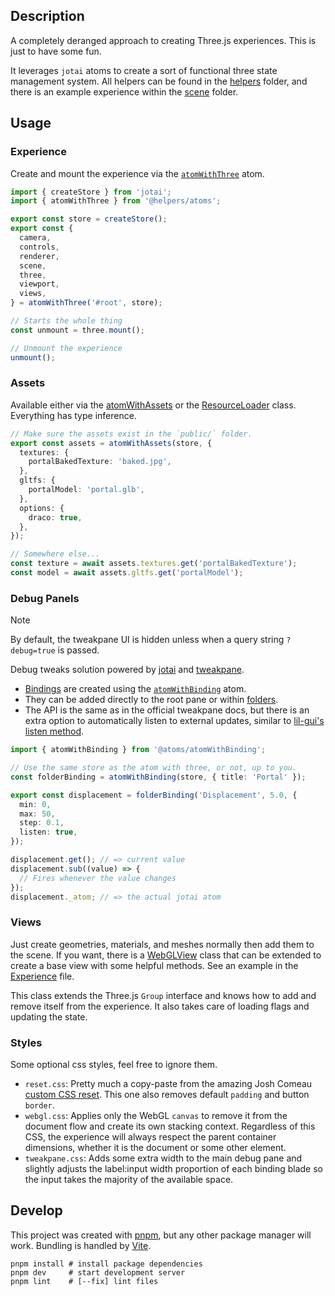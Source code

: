 ## Description

A completely deranged approach to creating Three.js experiences. This is just to have some fun.

It leverages `jotai` atoms to create a sort of functional three state management system. All helpers can be found in the [helpers](./src/helpers) folder, and there is an example experience within the [scene](./src/scene/) folder.

## Usage

### Experience

Create and mount the experience via the [`atomWithThree`](./src/helpers/atoms/atomWithThree.ts) atom.

```ts
import { createStore } from 'jotai';
import { atomWithThree } from '@helpers/atoms';

export const store = createStore();
export const {
  camera,
  controls,
  renderer,
  scene,
  three,
  viewport,
  views,
} = atomWithThree('#root', store);

// Starts the whole thing
const unmount = three.mount();

// Unmount the experience
unmount();
```

### Assets

Available either via the [atomWithAssets](./src/helpers/atoms/atomWithAssets.ts) or the [ResourceLoader](src/loaders/ResourceLoader.ts) class. Everything has type inference.

```ts
// Make sure the assets exist in the `public/` folder.
export const assets = atomWithAssets(store, {
  textures: {
    portalBakedTexture: 'baked.jpg',
  },
  gltfs: {
    portalModel: 'portal.glb',
  },
  options: {
    draco: true,
  },
});

// Somewhere else...
const texture = await assets.textures.get('portalBakedTexture');
const model = await assets.gltfs.get('portalModel');
```

### Debug Panels

> [!NOTE]
> By default, the tweakpane UI is hidden unless when a query string `?debug=true` is passed.

Debug tweaks solution powered by [jotai](https://jotai.org/) and [tweakpane](https://github.com/cocopon/tweakpane).

- [Bindings](https://tweakpane.github.io/docs/input-bindings/) are created using the [`atomWithBinding`](./src/helpers/atoms/atomWithBinding.ts) atom.
- They can be added directly to the root pane or within [folders](https://tweakpane.github.io/docs/ui-components/#folder).
- The API is the same as in the official tweakpane docs, but there is an extra option to automatically listen to external updates, similar to [lil-gui's listen method](https://lil-gui.georgealways.com/#Controller#listen).

```ts
import { atomWithBinding } from '@atoms/atomWithBinding';

// Use the same store as the atom with three, or not, up to you.
const folderBinding = atomWithBinding(store, { title: 'Portal' });

export const displacement = folderBinding('Displacement', 5.0, {
  min: 0,
  max: 50,
  step: 0.1,
  listen: true,
});

displacement.get(); // => current value
displacement.sub((value) => {
  // Fires whenever the value changes
});
displacement._atom; // => the actual jotai atom
```

### Views

Just create geometries, materials, and meshes normally then add them to the scene. If you want, there is a [WebGLView](src/helpers/three/WebGLView.ts) class that can be extended to create a base view with some helpful methods. See an example in the [Experience](src/scene/Experience.ts) file.

This class extends the Three.js `Group` interface and knows how to add and remove itself from the experience. It also takes care of loading flags and updating the state.

### Styles

Some optional css styles, feel free to ignore them.

- `reset.css`: Pretty much a copy-paste from the amazing Josh Comeau [custom CSS reset](https://www.joshwcomeau.com/css/custom-css-reset/). This one also removes default `padding` and button `border`.
- `webgl.css`: Applies only the WebGL `canvas` to remove it from the document flow and create its own stacking context. Regardless of this CSS, the experience will always respect the parent container dimensions, whether it is the document or some other element.
- `tweakpane.css`: Adds some extra width to the main debug pane and slightly adjusts the label:input width proportion of each binding blade so the input takes the majority of the available space.

## Develop

This project was created with [pnpm](https://pnpm.io), but any other package manager will work. Bundling is handled by [Vite](https://vitejs.dev).

```shell
pnpm install # install package dependencies
pnpm dev     # start development server
pnpm lint    # [--fix] lint files
```
